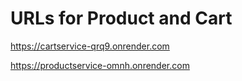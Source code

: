 # URLs for Product and Cart

https://cartservice-qrq9.onrender.com

https://productservice-omnh.onrender.com
